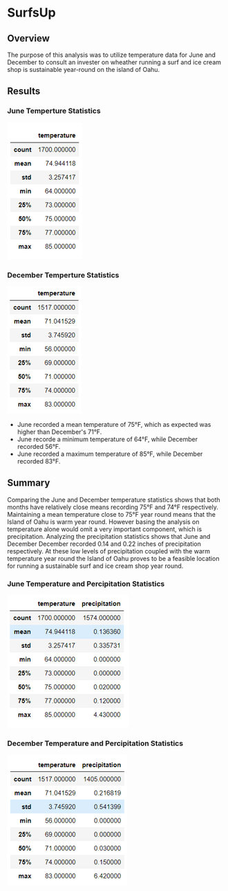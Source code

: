 # SurfsUp

## **Overview**
The purpose of this analysis was to utilize temperature data for June and December to consult an invester on wheather running a surf and ice cream shop is sustainable year-round on the island of Oahu.

## **Results**

### June Temperture Statistics

![June_Temp_Stats](https://github.com/OmarQasem94/surfs_up/blob/main/Resources/June_Temp_Stats.PNG)

### December Temperture Statistics 

![Dec_Temp_Stats](https://github.com/OmarQasem94/surfs_up/blob/main/Resources/Dec_Temp_Stats.PNG)

* June recorded a mean temperature of 75°F, which as expected was higher than December's 71°F.
* June recorde a minimum temperature of 64°F, while December recorded 56°F.
* June recorded a maximum temperature of 85°F, while December recorded 83°F.

## **Summary**
Comparing the June and December temperature statistics shows that both months have relatively close means recording 75°F and 74°F respectively. Maintaining a mean temperature close to 75°F year round means that the Island of Oahu is warm year round. However basing the analysis on temperature alone would omit a very important component, which is precipitation. Analyzing the precipitation statistics shows that June and December December recorded 0.14 and 0.22 inches of precipitation respectively. At these low levels of precipitation coupled with the warm temperature year round the Island of Oahu proves to be a feasible location for running a sustainable surf and ice cream shop year round.

### June Temperature and Percipitation Statistics
![Dec_Temp_Prec_Stats](https://github.com/OmarQasem94/surfs_up/blob/main/Resources/June_Temp_Prec_Stats.PNG)

### December Temperature and Percipitation Statistics
![Dec_Temp_Prec_Stats](https://github.com/OmarQasem94/surfs_up/blob/main/Resources/Dec_Temp_Prec_Stats.PNG)


